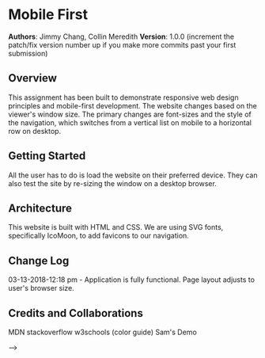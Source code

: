 # Mobile First

**Authors**: Jimmy Chang, Collin Meredith
**Version**: 1.0.0 (increment the patch/fix version number up if you make more commits past your first submission)

## Overview
This assignment has been built to demonstrate responsive web design principles and mobile-first development. The website changes based on the viewer's window size. The primary changes are font-sizes and the style of the navigation, which switches from a vertical list on mobile to a horizontal row on desktop.

## Getting Started
All the user has to do is load the website on their preferred device. They can also test the site by re-sizing the window on a desktop browser.

## Architecture
This website is built with HTML and CSS. 
We are using SVG fonts, specifically IcoMoon, to add favicons to our navigation.

## Change Log

03-13-2018-12:18 pm - Application is fully functional. Page layout adjusts to user's browser size.

## Credits and Collaborations

MDN
stackoverflow 
w3schools (color guide)
Sam's Demo

-->